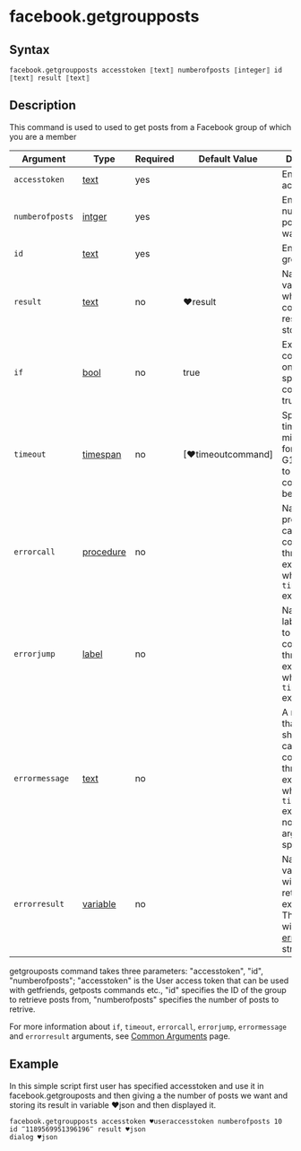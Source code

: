 # facebook.getgroupposts

## Syntax

```G1ANT
facebook.getgroupposts accesstoken ⟦text⟧ numberofposts ⟦integer⟧ id ⟦text⟧ result ⟦text⟧
```

## Description

This command is used to used to get posts from a Facebook group of which you are a member

| Argument | Type | Required | Default Value | Description |
| -------- | ---- | -------- | ------------- | ----------- |
| `accesstoken`  | [text](https://manual.g1ant.com/link/G1ANT.Language/G1ANT.Language/Structures/TextStructure.md)     |yes|  |Enter the accesstoken           |
|  `numberofposts`| [intger](https://manual.g1ant.com/G1ANT.Addons/G1ANT.Language/Structures/IntegerStructure.md)     |yes    |  |Enter the number of posts you want  |
| `id`    | [text](https://manual.g1ant.com/link/G1ANT.Language/G1ANT.Language/Structures/TextStructure.md)  |yes|   | Enter the group id |                                                    
|  `result`  | [text](https://manual.g1ant.com/link/G1ANT.Language/G1ANT.Language/Structures/TextStructure.md)  |no  | ♥result   |Name of a variable where the command's result will be stored |
| `if`    | [bool](https://manual.g1ant.com/link/G1ANT.Language/G1ANT.Language/Structures/BooleanStructure.md)     | no     | true      | Executes the command only if a specified condition is true   |
| `timeout`   | [timespan](https://manual.g1ant.com/link/G1ANT.Language/G1ANT.Language/Structures/TimeSpanStructure.md)  | no       | [♥timeoutcommand]| Specifies time in milliseconds for G1ANT.Robot to wait for the command to be executed |
| `errorcall` | [procedure](https://manual.g1ant.com/link/G1ANT.Language/G1ANT.Language/Structures/ProcedureStructure.md)| no  |    | Name of a procedure to call when the command throws an exception or when a given `timeout` expires |
| `errorjump`  | [label](https://manual.g1ant.com/link/G1ANT.Language/G1ANT.Language/Structures/LabelStructure.md)    | no  |    | Name of the label to jump to when the command throws an exception or when a given `timeout` expires |
| `errormessage` | [text](https://manual.g1ant.com/link/G1ANT.Language/G1ANT.Language/Structures/TextStructure.md)     | no| | A message that will be shown in case the command throws an exception or when a given `timeout` expires, and no `errorjump` argument is specified |
| `errorresult` | [variable](https://manual.g1ant.com/link/G1ANT.Language/G1ANT.Language/Structures/VariableStructure.md) | no|   | Name of a variable that will store the returned exception. The variable will be of [error](https://manual.g1ant.com/link/G1ANT.Language/G1ANT.Language/Structures/ErrorStructure.md) structure  |


getgrouposts command takes three parameters: "accesstoken", "id", "numberofposts"; "accesstoken" is the User access token that can be used with getfriends, getposts commands etc., "id" specifies the ID of the group to retrieve posts from, "numberofposts" specifies the number of posts to retrive.

For more information about `if`, `timeout`, `errorcall`, `errorjump`, `errormessage` and `errorresult` arguments, see [Common Arguments](https://manual.g1ant.com/link/G1ANT.Manual/appendices/common-arguments.md) page.

## Example

In this simple script first user has specified accesstoken and use it in facebook.getgrouposts and then giving a the number of posts we want and storing its result in variable ♥json and then displayed it.

```G1ANT
facebook.getgroupposts accesstoken ♥useraccesstoken numberofposts 10 id ‴1189569951396196‴ result ♥json
dialog ♥json

```
